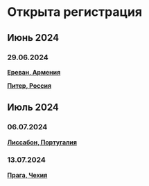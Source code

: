 # Открыта регистрация

## Июнь 2024

### 29.06.2024

**[Ереван, Армения](/./upcoming-events/Yerevan.md)**

**[Питер, Россия](/./reworked-upcoming-events/saint-petersburg.md)**

## Июль 2024

### 06.07.2024

**[Лиссабон, Португалия](/./upcoming-events/Portugal.md)**

### 13.07.2024

**[Прага, Чехия](/./upcoming-events/czechia.md)**
